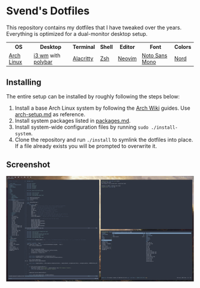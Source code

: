 Svend's Dotfiles
================
This repository contains my dotfiles that I have tweaked over the years.
Everything is optimized for a dual-monitor desktop setup.

<table>
  <tr>
    <th>OS</th>
    <th>Desktop</th>
    <th>Terminal</th>
    <th>Shell</th>
    <th>Editor</th>
    <th>Font</th>
    <th>Colors</th>
  </tr>
  <tr>
    <td><a href="https://www.archlinux.org/">Arch Linux</a></td>
    <td><a href="https://i3wm.org/">i3 wm</a> with <a href="https://github.com/polybar/polybar">polybar</a></td>
    <td><a href="https://github.com/alacritty/alacritty">Alacritty</a></td>
    <td><a href="https://wiki.archlinux.org/index.php/Zsh">Zsh</a></td>
    <td><a href="https://neovim.io/">Neovim</a></td>
    <td><a href="https://www.google.com/get/noto/">Noto Sans Mono</a></td>
    <td><a href="https://www.nordtheme.com/">Nord</a></td>
  </tr>
</table>

Installing
----------
The entire setup can be installed by roughly following the steps below:

1. Install a base Arch Linux system by following the [Arch Wiki](https://wiki.archlinux.org/) guides. Use [arch-setup.md](arch-setup.md) as reference.
2. Install system packages listed in [packages.md](packages.md).
3. Install system-wide configuration files by running `sudo ./install-system`.
5. Clone the repository and run `./install` to symlink the dotfiles into place.
   If a file already exists you will be prompted to overwrite it.

Screenshot
----------
![](screenshot.png)
